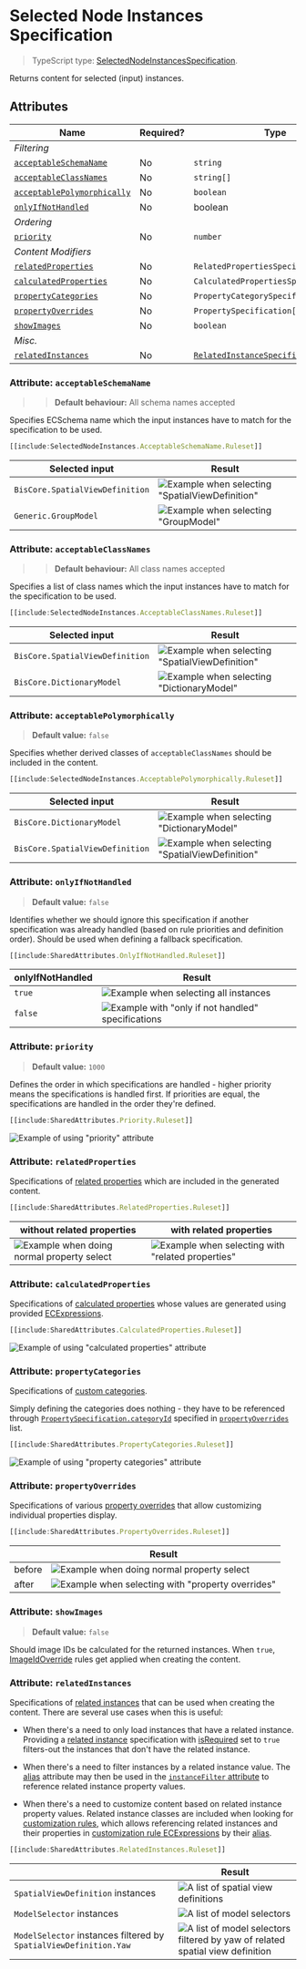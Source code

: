 # Selected Node Instances Specification

> TypeScript type: [SelectedNodeInstancesSpecification]($presentation-common).

Returns content for selected (input) instances.

## Attributes

| Name                                                                | Required? | Type                                                                                | Default |
| ------------------------------------------------------------------- | --------- | ----------------------------------------------------------------------------------- | ------- |
| *Filtering*                                                         |
| [`acceptableSchemaName`](#attribute-acceptableschemaname)           | No        | `string`                                                                            | `""`    |
| [`acceptableClassNames`](#attribute-acceptableclassnames)           | No        | `string[]`                                                                          | `[]`    |
| [`acceptablePolymorphically`](#attribute-acceptablepolymorphically) | No        | `boolean`                                                                           | `false` |
| [`onlyIfNotHandled`](#attribute-onlyifnothandled)                   | No        | boolean                                                                             | `false` |
| *Ordering*                                                          |
| [`priority`](#attribute-priority)                                   | No        | `number`                                                                            | `1000`  |
| *Content Modifiers*                                                 |
| [`relatedProperties`](#attribute-relatedproperties)                 | No        | `RelatedPropertiesSpecification[]`                                                  | `[]`    |
| [`calculatedProperties`](#attribute-calculatedproperties)           | No        | `CalculatedPropertiesSpecification[]`                                               | `[]`    |
| [`propertyCategories`](#attribute-propertycategories)               | No        | `PropertyCategorySpecification[]`                                                   | `[]`    |
| [`propertyOverrides`](#attribute-propertyoverrides)                 | No        | `PropertySpecification[]`                                                           | `[]`    |
| [`showImages`](#attribute-showimages)                               | No        | `boolean`                                                                           | `false` |
| *Misc.*                                                             |
| [`relatedInstances`](#attribute-relatedinstances)                   | No        | [`RelatedInstanceSpecification[]`](../Common-Rules/RelatedInstanceSpecification.md) | `[]`    |

### Attribute: `acceptableSchemaName`

>> **Default behaviour:** All schema names accepted

Specifies ECSchema name which the input instances have to match for the specification to be used.

```ts
[[include:SelectedNodeInstances.AcceptableSchemaName.Ruleset]]
```

  | Selected input                  | Result                                                                                                          |
  | ------------------------------- | --------------------------------------------------------------------------------------------------------------- |
  | `BisCore.SpatialViewDefinition` | ![Example when selecting "SpatialViewDefinition"](./media/selectednodeinstances-with-spatialviewdefinition.png) |
  | `Generic.GroupModel`            | ![Example when selecting "GroupModel"](./media/content-empty-table.png)                                         |


### Attribute: `acceptableClassNames`

>> **Default behaviour:** All class names accepted

Specifies a list of class names which the input instances have to match for the specification to be used.

```ts
[[include:SelectedNodeInstances.AcceptableClassNames.Ruleset]]
```

  | Selected input                  | Result                                                                                                          |
  | ------------------------------- | --------------------------------------------------------------------------------------------------------------- |
  | `BisCore.SpatialViewDefinition` | ![Example when selecting "SpatialViewDefinition"](./media/selectednodeinstances-with-spatialviewdefinition.png) |
  | `BisCore.DictionaryModel`       | ![Example when selecting "DictionaryModel"](./media/content-empty-table.png)                                    |

### Attribute: `acceptablePolymorphically`

> **Default value:** `false`

Specifies whether derived classes of `acceptableClassNames` should be included in the content.

```ts
[[include:SelectedNodeInstances.AcceptablePolymorphically.Ruleset]]
```

  | Selected input                  | Result                                                                                                        |
  | ------------------------------- | ------------------------------------------------------------------------------------------------------------- |
  | `BisCore.DictionaryModel`       | ![Example when selecting "DictionaryModel"](./media/selectednodeinstances-with-acceptablepolymorphically.png) |
  | `BisCore.SpatialViewDefinition` | ![Example when selecting "SpatialViewDefinition"](./media/content-empty-table.png)                            |

### Attribute: `onlyIfNotHandled`

> **Default value:** `false`

Identifies whether we should ignore this specification if another specification was already handled (based on rule priorities and definition order). Should be used when defining a fallback specification.

```ts
[[include:SharedAttributes.OnlyIfNotHandled.Ruleset]]
```

  | onlyIfNotHandled | Result                                                                                                                      |
  | ---------------- | --------------------------------------------------------------------------------------------------------------------------- |
  | `true`           | ![Example when selecting all instances](./media/contentinstancesofspecificclasses-with-onlyifnothandled-1.png)              |
  | `false`          | ![Example with "only if not handled" specifications](./media/contentinstancesofspecificclasses-with-onlyifnothandled-2.png) |

### Attribute: `priority`

> **Default value:** `1000`

Defines the order in which specifications are handled - higher priority means the specifications is handled first. If priorities are equal, the specifications are handled in the order they're defined.

```ts
[[include:SharedAttributes.Priority.Ruleset]]
```

![Example of using "priority" attribute](./media/contentinstancesofspecificclasses-with-priority.png)

### Attribute: `relatedProperties`

Specifications of [related properties](./RelatedPropertiesSpecification.md) which are included in the generated content.

```ts
[[include:SharedAttributes.RelatedProperties.Ruleset]]
```

  | without related properties                                                                                           | with related properties                                                                                                     |
  | -------------------------------------------------------------------------------------------------------------------- | --------------------------------------------------------------------------------------------------------------------------- |
  | ![Example when doing normal property select](./media/contentinstancesofspecificclasses-with-relatedproperties-1.png) | ![Example when selecting with "related properties"](./media/contentinstancesofspecificclasses-with-relatedproperties-2.png) |

### Attribute: `calculatedProperties`

Specifications of [calculated properties](./CalculatedPropertiesSpecification.md) whose values are generated using provided [ECExpressions](../Advanced/ECExpressions.md#ecinstance).

```ts
[[include:SharedAttributes.CalculatedProperties.Ruleset]]
```

![Example of using "calculated properties" attribute](./media/contentinstancesofspecificclasses-with-calculatedproperties.png)

### Attribute: `propertyCategories`

Specifications of [custom categories](PropertyCategorySpecification.md).

Simply defining the categories does nothing - they have to be referenced through [`PropertySpecification.categoryId`](./PropertySpecification.md) specified in [`propertyOverrides`](#attribute-propertyoverrides) list.

```ts
[[include:SharedAttributes.PropertyCategories.Ruleset]]
```

![Example of using "property categories" attribute](./media/contentinstancesofspecificclasses-with-propertycategories.png)

### Attribute: `propertyOverrides`

Specifications of various [property overrides](./PropertySpecification.md) that allow customizing individual properties display.

```ts
[[include:SharedAttributes.PropertyOverrides.Ruleset]]
```

  |        | Result                                                                                                                      |
  | ------ | --------------------------------------------------------------------------------------------------------------------------- |
  | before | ![Example when doing normal property select](./media/contentinstancesofspecificclasses-with-propertyoverrides-1.png)        |
  | after  | ![Example when selecting with "property overrides"](./media/contentinstancesofspecificclasses-with-propertyoverrides-2.png) |

### Attribute: `showImages`

> **Default value:** `false`

Should image IDs be calculated for the returned instances. When `true`, [ImageIdOverride](../customization/ImageIdOverride.md) rules get applied when creating the content.

### Attribute: `relatedInstances`

Specifications of [related instances](../Common-Rules/RelatedInstanceSpecification.md) that can be used when creating the content. There are several use cases when this is useful:

- When there's a need to only load instances that have a related instance. Providing a [related instance](../Common-Rules/RelatedInstanceSpecification.md)
  specification with [isRequired](../Common-Rules/RelatedInstanceSpecification.md) set to `true` filters-out the instances that don't have the related instance.

- When there's a need to filter instances by a related instance value. The [alias](../Common-Rules/RelatedInstanceSpecification.md) attribute may then be used
  in the [`instanceFilter` attribute](#attribute-instancefilter) to reference related instance property values.

- When there's a need to customize content based on related instance property values. Related instance classes are included when looking for [customization rules](../Customization/index.md),
  which allows referencing related instances and their properties in [customization rule ECExpressions](../Customization/ECExpressions.md#override-value) by their
  [alias](../Common-Rules/RelatedInstanceSpecification.md).

```ts
[[include:SharedAttributes.RelatedInstances.Ruleset]]
```

  |                                                                   | Result                                                                                                                                                 |
  | ----------------------------------------------------------------- | ------------------------------------------------------------------------------------------------------------------------------------------------------ |
  | `SpatialViewDefinition` instances                                 | ![A list of spatial view definitions](./media/contentinstancesofspecificclasses-with-relatedinstances-3.png)                                           |
  | `ModelSelector` instances                                         | ![A list of model selectors](./media/contentinstancesofspecificclasses-with-relatedinstances-2.png)                                                    |
  | `ModelSelector` instances filtered by `SpatialViewDefinition.Yaw` | ![A list of model selectors filtered by yaw of related spatial view definition](./media/contentinstancesofspecificclasses-with-relatedinstances-1.png) |